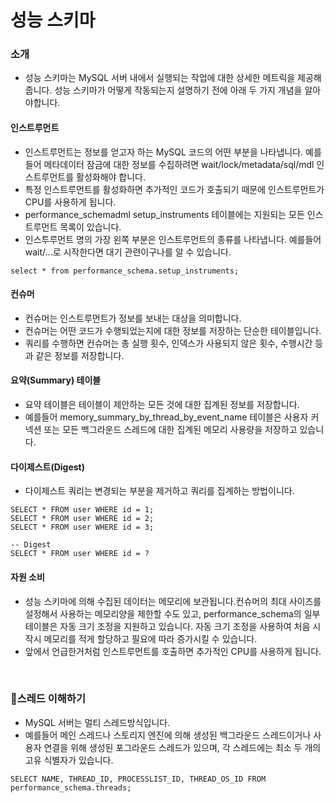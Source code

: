 # 성능 스키마

### 소개

- 성능 스키마는 MySQL 서버 내에서 실행되는 작업에 대한 상세한 메트릭을 제공해줍니다. 성능 스키마가 어떻게 작동되는지 설명하기 전에 아래 두 가지 개념을 알아야합니다.

#### 인스트루먼트

- 인스트루먼트는 정보를 얻고자 하는 MySQL 코드의 어떤 부분을 나타냅니다. 예를들어 메타데이터 잠금에 대한 정보를 수집하려면 wait/lock/metadata/sql/mdl 인스트루먼트를 활성화해야 합니다.
- 특정 인스트루먼트를 활성화하면 추가적인 코드가 호출되기 때문에 인스트루먼트가 CPU를 사용하게 됩니다.
- performance_schemadml setup_instruments 테이블에는 지원되는 모든 인스트루먼트 목록이 있습니다.
- 인스투루먼트 명의 가장 왼쪽 부분은 인스트루먼트의 종류를 나타냅니다. 예를들어 wait/...로 시작한다면 대기 관련이구나를 알 수 있습니다.

```mysql
select * from performance_schema.setup_instruments;
```

#### 컨슈머

- 컨슈머는 인스트루먼트가 정보를 보내는 대상을 의미합니다.
- 컨슈머는 어떤 코드가 수행되었는지에 대한 정보를 저장하는 단순한 테이블입니다.
- 쿼리를 수행하면 컨슈머는 총 실행 횟수, 인덱스가 사용되지 않은 횟수, 수행시간 등과 같은 정보를 저장합니다. 

#### 요약(Summary) 테이블

- 요약 테이블은 테이블이 제안하는 모든 것에 대한 집계된 정보를 저장합니다.
- 예를들어 memory_summary_by_thread_by_event_name 테이블은 사용자 커넥션 또는 모든 백그라운드 스레드에 대한 집계된 메모리 사용량을 저장하고 있습니다.

#### 다이제스트(Digest)

- 다이제스트 쿼리는 변경되는 부분을 제거하고 쿼리를 집계하는 방법이니다.

```mysql
SELECT * FROM user WHERE id = 1;
SELECT * FROM user WHERE id = 2;
SELECT * FROM user WHERE id = 3;

-- Digest
SELECT * FROM user WHERE id = ?
```

#### 자원 소비

- 성능 스키마에 의해 수집된 데이터는 메모리에 보관됩니다.컨슈머의 최대 사이즈를 설정해서 사용하는 메모리양을 제한할 수도 있고, performance_schema의 일부 테이블은 자동 크기 조정을 지원하고 있습니다. 자동 크기 조정을 사용하여 처음 시작시 메모리를 적게 할당하고 필요에 따라 증가시킬 수 있습니다.
- 앞에서 언급한거처럼 인스트루먼트를 호출하면 추가적인 CPU를 사용하게 됩니다.

<br>

### 스레드 이해하기

- MySQL 서버는 멀티 스레드방식입니다.
- 예를들어 메인 스레드나 스토리지 엔진에 의해 생성된 백그라운드 스레드이거나 사용자 연결을 위해 생성된 포그라운드 스레드가 있으며, 각 스레드에는 최소 두 개의 고유 식별자가 있습니다.

```mysql
SELECT NAME, THREAD_ID, PROCESSLIST_ID, THREAD_OS_ID FROM performance_schema.threads;
```
























